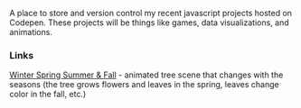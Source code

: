 A place to store and version control my recent javascript projects hosted on Codepen. These projects will be things like games, data visualizations, and animations.

### Links
[Winter Spring Summer & Fall](http://codepen.io/fleemaja/pen/bBoBxK "Winter Spring Summer & Fall") - animated tree scene that changes with the seasons (the tree grows flowers and leaves in the spring, leaves change color in the fall, etc.)
